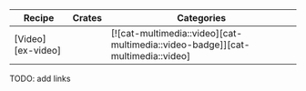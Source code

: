 | Recipe | Crates | Categories |
|--------|--------|------------|
| [Video][ex-video] |  | [![cat-multimedia::video][cat-multimedia::video-badge]][cat-multimedia::video] |

<div class="hidden">
TODO: add links
</div>
